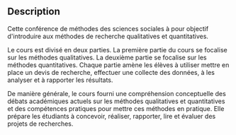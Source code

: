 ## Description

Cette conférence de méthodes des sciences sociales à pour objectif d'introduire aux méthodes de recherche qualitatives et quantitatives.

Le cours est divisé en deux parties. La première partie du cours se focalise sur les méthodes qualitatives. La deuxième partie se focalise sur les méthodes quantitatives. Chaque partie amène les élèves à utiliser mettre en place un devis de recherche, effectuer une collecte des données, à les analyser et à rapporter les résultats.

De manière générale, le cours fourni une compréhension conceptuelle des débats académiques actuels sur les méthodes qualitatives et quantitatives et des compétences pratiques pour mettre ces méthodes en pratique. Elle prépare les étudiants à concevoir, réaliser, rapporter, lire et évaluer des projets de recherches.

